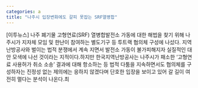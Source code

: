 ```yaml
---
categories: a
title: "나주시 입장변화에도 갈피 못잡는 SRF열병합"
---
```

[이투뉴스] 나주 폐기물 고형연료(SRF) 열병합발전소 가동에 대한 해법을 찾기 위해 나주시가 지자체 모임 및 한난이 참여하는 별도기구 등 투트랙 협의체 구성에 나섰다. 지역난방공사와 벌이는 법적 분쟁에서 계속 지면서 발전소 가동이 불가피해지자 실질적인 대안 모색에 나선 것이라는 지적이다.하지만 한국지역난방공사는 나주시가 패소한 ‘고형연료 사용허가 취소 소송’ 결과에 대해 항소하는 등 법적 다툼을 지속하면서도 협의체를 구성하자는 진정성 없는 제의에는 응하지 않겠다며 단호한 입장을 보이고 있어 갈 길이 여전히 멀다는 분석이 나온다.최